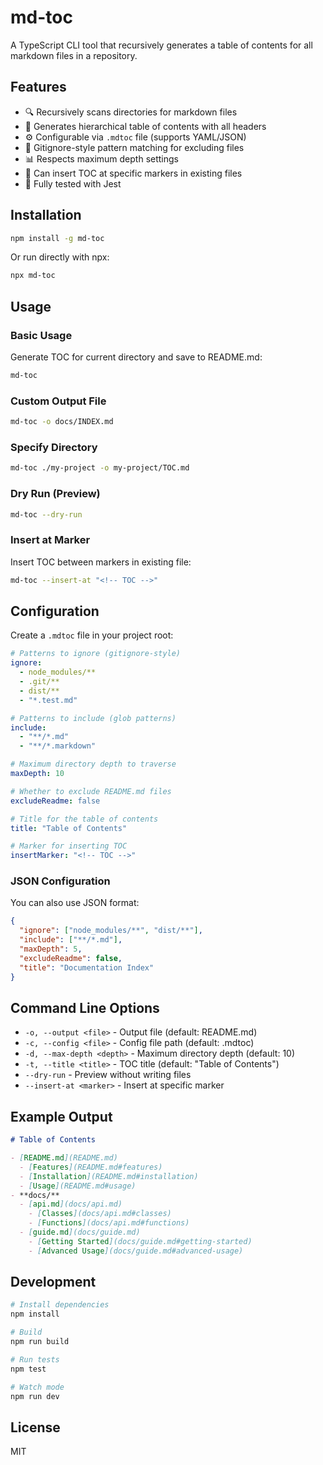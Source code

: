 # md-toc

A TypeScript CLI tool that recursively generates a table of contents for all markdown files in a repository.

## Features

- 🔍 Recursively scans directories for markdown files
- 📝 Generates hierarchical table of contents with all headers
- ⚙️ Configurable via `.mdtoc` file (supports YAML/JSON)
- 🚫 Gitignore-style pattern matching for excluding files
- 📊 Respects maximum depth settings
- 🎯 Can insert TOC at specific markers in existing files
- 🧪 Fully tested with Jest

## Installation

```bash
npm install -g md-toc
```

Or run directly with npx:

```bash
npx md-toc
```

## Usage

### Basic Usage

Generate TOC for current directory and save to README.md:

```bash
md-toc
```

### Custom Output File

```bash
md-toc -o docs/INDEX.md
```

### Specify Directory

```bash
md-toc ./my-project -o my-project/TOC.md
```

### Dry Run (Preview)

```bash
md-toc --dry-run
```

### Insert at Marker

Insert TOC between markers in existing file:

```bash
md-toc --insert-at "<!-- TOC -->"
```

## Configuration

Create a `.mdtoc` file in your project root:

```yaml
# Patterns to ignore (gitignore-style)
ignore:
  - node_modules/**
  - .git/**
  - dist/**
  - "*.test.md"

# Patterns to include (glob patterns)
include:
  - "**/*.md"
  - "**/*.markdown"

# Maximum directory depth to traverse
maxDepth: 10

# Whether to exclude README.md files
excludeReadme: false

# Title for the table of contents
title: "Table of Contents"

# Marker for inserting TOC
insertMarker: "<!-- TOC -->"
```

### JSON Configuration

You can also use JSON format:

```json
{
  "ignore": ["node_modules/**", "dist/**"],
  "include": ["**/*.md"],
  "maxDepth": 5,
  "excludeReadme": false,
  "title": "Documentation Index"
}
```

## Command Line Options

- `-o, --output <file>` - Output file (default: README.md)
- `-c, --config <file>` - Config file path (default: .mdtoc)
- `-d, --max-depth <depth>` - Maximum directory depth (default: 10)
- `-t, --title <title>` - TOC title (default: "Table of Contents")
- `--dry-run` - Preview without writing files
- `--insert-at <marker>` - Insert at specific marker

## Example Output

```markdown
# Table of Contents

- [README.md](README.md)
  - [Features](README.md#features)
  - [Installation](README.md#installation)
  - [Usage](README.md#usage)
- **docs/**
  - [api.md](docs/api.md)
    - [Classes](docs/api.md#classes)
    - [Functions](docs/api.md#functions)
  - [guide.md](docs/guide.md)
    - [Getting Started](docs/guide.md#getting-started)
    - [Advanced Usage](docs/guide.md#advanced-usage)
```

## Development

```bash
# Install dependencies
npm install

# Build
npm run build

# Run tests
npm test

# Watch mode
npm run dev
```

## License

MIT
